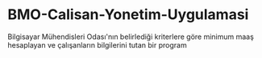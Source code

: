 # BMO-Calisan-Yonetim-Uygulamasi
Bilgisayar Mühendisleri Odası'nın belirlediği kriterlere göre minimum maaş hesaplayan ve çalışanların bilgilerini tutan bir program
